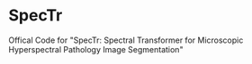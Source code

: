 # SpecTr
Offical Code for "SpecTr: Spectral Transformer for Microscopic Hyperspectral Pathology Image Segmentation"
